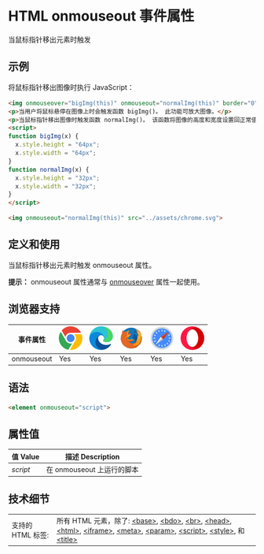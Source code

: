 HTML onmouseout 事件属性
===

当鼠标指针移出元素时触发

## 示例

将鼠标指针移出图像时执行 JavaScript：

```html idoc:preview:iframe
<img onmouseover="bigImg(this)" onmouseout="normalImg(this)" border="0" src="../assets/chrome.svg" width="32" height="32">
<p>当用户将鼠标悬停在图像上时会触发函数 bigImg()。 此功能可放大图像。</p>
<p>当鼠标指针移出图像时触发函数 normalImg()。 该函数将图像的高度和宽度设置回正常值。</p>
<script>
function bigImg(x) {
  x.style.height = "64px";
  x.style.width = "64px";
}
function normalImg(x) {
  x.style.height = "32px";
  x.style.width = "32px";
}
</script>
```

```html
<img onmouseout="normalImg(this)" src="../assets/chrome.svg">
```

## 定义和使用

当鼠标指针移出元素时触发 onmouseout 属性。

**提示：** onmouseout 属性通常与 [onmouseover](./onmouseover.md) 属性一起使用。

## 浏览器支持

| 事件属性 | ![chrome][1] | ![edge][2] | ![firefox][3] | ![safari][4] | ![opera][5] |
| --- | --- | --- | --- | --- | --- |
| onmouseout | Yes | Yes | Yes | Yes | Yes |
<!--rehype:style=width: 100%; display: inline-table;-->

## 语法

```html
<element onmouseout="script">
```

## 属性值

| 值 Value | 描述 Description |
| --- | --- |
| *script* | 在 onmouseout 上运行的脚本 |
<!--rehype:style=width: 100%; display: inline-table;-->

## 技术细节

|   |   |
| ---- | ---- |
| 支持的 HTML 标签: | 所有 HTML 元素，除了: [\<base>](../tags/base.md), [\<bdo>](../tags/bdo.md), [\<br>](../tags/br.md), [\<head>](../tags/head.md), [\<html>](../tags/html.md), [\<iframe>](../tags/iframe.md), [\<meta>](../tags/meta.md), [\<param>](../tags/param.md), [\<script>](../tags/script.md), [\<style>](../tags/style.md), 和 [\<title>](../tags/title.md) |
<!--rehype:style=width: 100%; display: inline-table;-->

[1]: ../assets/chrome.svg
[2]: ../assets/edge.svg
[3]: ../assets/firefox.svg
[4]: ../assets/safari.svg
[5]: ../assets/opera.svg
